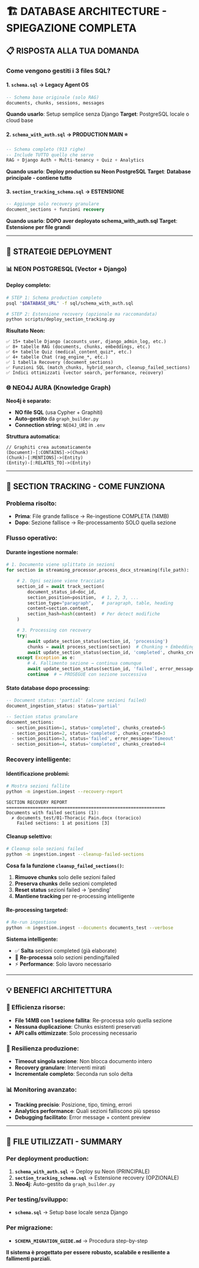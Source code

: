 # 🏗️ **DATABASE ARCHITECTURE - SPIEGAZIONE COMPLETA**

## 📋 **RISPOSTA ALLA TUA DOMANDA**

### **Come vengono gestiti i 3 files SQL?**

#### **1. `schema.sql` → Legacy Agent OS**

```sql
-- Schema base originale (solo RAG)
documents, chunks, sessions, messages
```

**Quando usarlo**: Setup semplice senza Django
**Target**: PostgreSQL locale o cloud base

#### **2. `schema_with_auth.sql` → PRODUCTION MAIN** ⭐

```sql
-- Schema completo (913 righe)
-- Include TUTTO quello che serve
RAG + Django Auth + Multi-tenancy + Quiz + Analytics
```

**Quando usarlo**: **Deploy production su Neon PostgreSQL**
**Target**: **Database principale - contiene tutto**

#### **3. `section_tracking_schema.sql` → ESTENSIONE**

```sql
-- Aggiunge solo recovery granulare
document_sections + funzioni recovery
```

**Quando usarlo**: **DOPO aver deployato schema_with_auth.sql**
**Target**: **Estensione per file grandi**

---

## 🎯 **STRATEGIE DEPLOYMENT**

### **📊 NEON POSTGRESQL (Vector + Django)**

#### **Deploy completo:**

```bash
# STEP 1: Schema production completo
psql "$DATABASE_URL" -f sql/schema_with_auth.sql

# STEP 2: Estensione recovery (opzionale ma raccomandata)
python scripts/deploy_section_tracking.py
```

**Risultato Neon:**

```
✅ 15+ tabelle Django (accounts_user, django_admin_log, etc.)
✅ 8+ tabelle RAG (documents, chunks, embeddings, etc.)
✅ 6+ tabelle Quiz (medical_content_quiz*, etc.)
✅ 4+ tabelle Chat (rag_engine_*, etc.)
✅ 1 tabella Recovery (document_sections)
✅ Funzioni SQL (match_chunks, hybrid_search, cleanup_failed_sections)
✅ Indici ottimizzati (vector search, performance, recovery)
```

### **🌐 NEO4J AURA (Knowledge Graph)**

**Neo4j è separato:**

- **NO file SQL** (usa Cypher + Graphiti)
- **Auto-gestito** da `graph_builder.py`
- **Connection string**: `NEO4J_URI` in `.env`

**Struttura automatica:**

```cypher
// Graphiti crea automaticamente
(Document)-[:CONTAINS]->(Chunk)
(Chunk)-[:MENTIONS]->(Entity)
(Entity)-[:RELATES_TO]->(Entity)
```

---

## 🔄 **SECTION TRACKING - COME FUNZIONA**

### **Problema risolto:**

- **Prima**: File grande fallisce → Re-ingestione COMPLETA (14MB)
- **Dopo**: Sezione fallisce → Re-processamento SOLO quella sezione

### **Flusso operativo:**

#### **Durante ingestione normale:**

```python
# 1. Documento viene splittato in sezioni
for section in streaming_processor.process_docx_streaming(file_path):

    # 2. Ogni sezione viene tracciata
    section_id = await track_section(
        document_status_id=doc_id,
        section_position=position,  # 1, 2, 3, ...
        section_type="paragraph",   # paragraph, table, heading
        content=section.content,
        section_hash=hash(content)  # Per detect modifiche
    )

    # 3. Processing con recovery
    try:
        await update_section_status(section_id, 'processing')
        chunks = await process_section(section)  # Chunking + Embeddings + Graph
        await update_section_status(section_id, 'completed', chunks_created=len(chunks))
    except Exception as e:
        # 4. Fallimento sezione → continua comunque
        await update_section_status(section_id, 'failed', error_message=str(e))
        continue  # ← PROSEGUE con sezione successiva
```

#### **Stato database dopo processing:**

```sql
-- Document status: 'partial' (alcune sezioni failed)
document_ingestion_status: status='partial'

-- Section status granulare
document_sections:
  - section_position=1, status='completed', chunks_created=5
  - section_position=2, status='completed', chunks_created=3
  - section_position=3, status='failed', error_message='Timeout'
  - section_position=4, status='completed', chunks_created=4
```

### **Recovery intelligente:**

#### **Identificazione problemi:**

```bash
# Mostra sezioni fallite
python -m ingestion.ingest --recovery-report
```

```
SECTION RECOVERY REPORT
============================================================
Documents with failed sections (1):
  ✗ documents_test/01-Thoracic Pain.docx (toracico)
    Failed sections: 1 at positions [3]
```

#### **Cleanup selettivo:**

```bash
# Cleanup solo sezioni failed
python -m ingestion.ingest --cleanup-failed-sections
```

**Cosa fa la funzione `cleanup_failed_sections()`:**

1. **Rimuove chunks** solo delle sezioni failed
2. **Preserva chunks** delle sezioni completed
3. **Reset status** sezioni failed → 'pending'
4. **Mantiene tracking** per re-processing intelligente

#### **Re-processing targeted:**

```bash
# Re-run ingestione
python -m ingestion.ingest --documents documents_test --verbose
```

**Sistema intelligente:**

- ✅ **Salta** sezioni completed (già elaborate)
- 🔄 **Re-processa** solo sezioni pending/failed
- ⚡ **Performance**: Solo lavoro necessario

---

## 💡 **BENEFICI ARCHITETTURA**

### **🎯 Efficienza risorse:**

- **File 14MB con 1 sezione fallita**: Re-processa solo quella sezione
- **Nessuna duplicazione**: Chunks esistenti preservati
- **API calls ottimizzate**: Solo processing necessario

### **🔄 Resilienza produzione:**

- **Timeout singola sezione**: Non blocca documento intero
- **Recovery granulare**: Interventi mirati
- **Incrementale completo**: Seconda run solo delta

### **📊 Monitoring avanzato:**

- **Tracking precisio**: Posizione, tipo, timing, errori
- **Analytics performance**: Quali sezioni falliscono più spesso
- **Debugging facilitato**: Error message + content preview

---

## 📁 **FILE UTILIZZATI - SUMMARY**

### **Per deployment production:**

1. **`schema_with_auth.sql`** → Deploy su Neon (PRINCIPALE)
2. **`section_tracking_schema.sql`** → Estensione recovery (OPZIONALE)
3. **Neo4j**: Auto-gestito da `graph_builder.py`

### **Per testing/sviluppo:**

- **`schema.sql`** → Setup base locale senza Django

### **Per migrazione:**

- **`SCHEMA_MIGRATION_GUIDE.md`** → Procedura step-by-step

**Il sistema è progettato per essere robusto, scalabile e resiliente a fallimenti parziali.**
